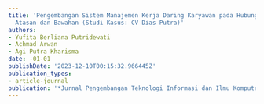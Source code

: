 ```yaml
---
title: 'Pengembangan Sistem Manajemen Kerja Daring Karyawan pada Hubungan Kerja Antara
  Atasan dan Bawahan (Studi Kasus: CV Dias Putra)'
authors:
- Yufita Berliana Putridewati
- Achmad Arwan
- Agi Putra Kharisma
date: -01-01
publishDate: '2023-12-10T00:15:32.966445Z'
publication_types:
- article-journal
publication: '*Jurnal Pengembangan Teknologi Informasi dan Ilmu Komputer e-ISSN*'
---
```

